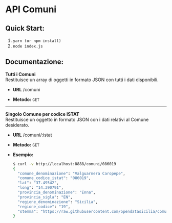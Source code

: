 # API Comuni

## **Quick Start:**

1. `yarn (or npm install)`
2. `node index.js`

## **Documentazione:**

**Tutti i Comuni**  
Restituisce un array di oggetti in formato JSON con tutti i dati disponibili.

- **URL**
  /comuni

- **Metodo:**
  `GET`

---

**Singolo Comune per codice ISTAT**  
Restituisce un oggetto in formato JSON con i dati relativi al Comune desiderato.

- **URL**
  /comuni/:istat

- **Metodo:**
  `GET`

- **Esempio:**
  ```bash
  $ curl -v http://localhost:8888/comuni/086019
  {
    "comune_denominazione": "Valguarnera Caropepe",
    "comune_codice_istat": "086019",
    "lat": "37.49542",
    "long": "14.390791",
    "provincia_denominazione": "Enna",
    "provincia_sigla": "EN",
    "regione_denominazione": "Sicilia",
    "regione_codice": "19",
    "stemma": "https://raw.githubusercontent.com/opendatasicilia/comuni-italiani/main/img/stemmi_cod_istat/086019.png"
  }
  ```
